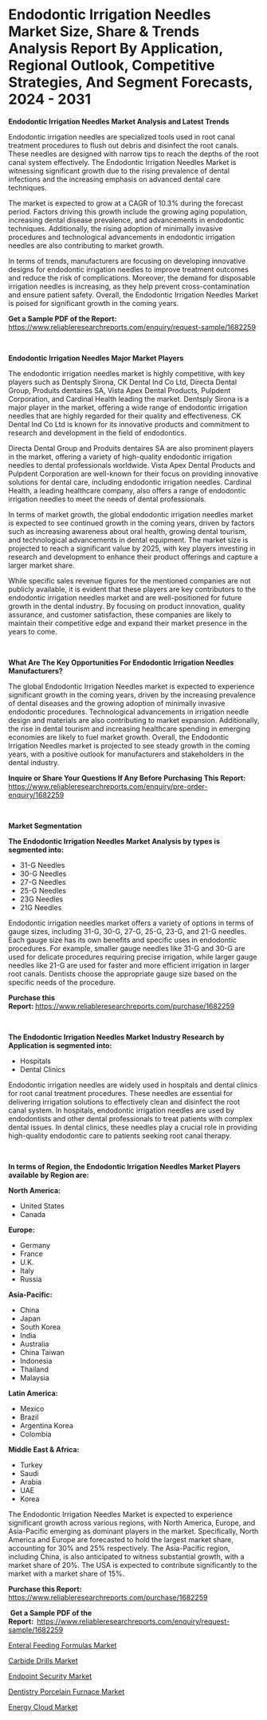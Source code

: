 <p><h1>Endodontic Irrigation Needles Market Size, Share & Trends Analysis Report By Application, Regional Outlook, Competitive Strategies, And Segment Forecasts, 2024 - 2031</h1></p><p><strong>Endodontic Irrigation Needles Market Analysis and Latest Trends</strong></p>
<p><p>Endodontic irrigation needles are specialized tools used in root canal treatment procedures to flush out debris and disinfect the root canals. These needles are designed with narrow tips to reach the depths of the root canal system effectively. The Endodontic Irrigation Needles Market is witnessing significant growth due to the rising prevalence of dental infections and the increasing emphasis on advanced dental care techniques.</p><p>The market is expected to grow at a CAGR of 10.3% during the forecast period. Factors driving this growth include the growing aging population, increasing dental disease prevalence, and advancements in endodontic techniques. Additionally, the rising adoption of minimally invasive procedures and technological advancements in endodontic irrigation needles are also contributing to market growth.</p><p>In terms of trends, manufacturers are focusing on developing innovative designs for endodontic irrigation needles to improve treatment outcomes and reduce the risk of complications. Moreover, the demand for disposable irrigation needles is increasing, as they help prevent cross-contamination and ensure patient safety. Overall, the Endodontic Irrigation Needles Market is poised for significant growth in the coming years.</p></p>
<p><strong>Get a Sample PDF of the Report:&nbsp;</strong> <a href="https://www.reliableresearchreports.com/enquiry/request-sample/1682259">https://www.reliableresearchreports.com/enquiry/request-sample/1682259</a></p>
<p>&nbsp;</p>
<p><strong>Endodontic Irrigation Needles Major Market Players</strong></p>
<p><p>The endodontic irrigation needles market is highly competitive, with key players such as Dentsply Sirona, CK Dental Ind Co Ltd, Directa Dental Group, Produits dentaires SA, Vista Apex Dental Products, Pulpdent Corporation, and Cardinal Health leading the market. Dentsply Sirona is a major player in the market, offering a wide range of endodontic irrigation needles that are highly regarded for their quality and effectiveness. CK Dental Ind Co Ltd is known for its innovative products and commitment to research and development in the field of endodontics.</p><p>Directa Dental Group and Produits dentaires SA are also prominent players in the market, offering a variety of high-quality endodontic irrigation needles to dental professionals worldwide. Vista Apex Dental Products and Pulpdent Corporation are well-known for their focus on providing innovative solutions for dental care, including endodontic irrigation needles. Cardinal Health, a leading healthcare company, also offers a range of endodontic irrigation needles to meet the needs of dental professionals.</p><p>In terms of market growth, the global endodontic irrigation needles market is expected to see continued growth in the coming years, driven by factors such as increasing awareness about oral health, growing dental tourism, and technological advancements in dental equipment. The market size is projected to reach a significant value by 2025, with key players investing in research and development to enhance their product offerings and capture a larger market share.</p><p>While specific sales revenue figures for the mentioned companies are not publicly available, it is evident that these players are key contributors to the endodontic irrigation needles market and are well-positioned for future growth in the dental industry. By focusing on product innovation, quality assurance, and customer satisfaction, these companies are likely to maintain their competitive edge and expand their market presence in the years to come.</p></p>
<p>&nbsp;</p>
<p><strong>What Are The Key Opportunities For Endodontic Irrigation Needles Manufacturers?</strong></p>
<p><p>The global Endodontic Irrigation Needles market is expected to experience significant growth in the coming years, driven by the increasing prevalence of dental diseases and the growing adoption of minimally invasive endodontic procedures. Technological advancements in irrigation needle design and materials are also contributing to market expansion. Additionally, the rise in dental tourism and increasing healthcare spending in emerging economies are likely to fuel market growth. Overall, the Endodontic Irrigation Needles market is projected to see steady growth in the coming years, with a positive outlook for manufacturers and stakeholders in the dental industry.</p></p>
<p><strong>Inquire or Share Your Questions If Any Before Purchasing This Report:</strong> <a href="https://www.reliableresearchreports.com/enquiry/pre-order-enquiry/1682259">https://www.reliableresearchreports.com/enquiry/pre-order-enquiry/1682259</a></p>
<p>&nbsp;</p>
<p><strong>Market Segmentation</strong></p>
<p><strong>The Endodontic Irrigation Needles Market Analysis by types is segmented into:</strong></p>
<p><ul><li>31-G Needles</li><li>30-G Needles</li><li>27-G Needles</li><li>25-G Needles</li><li>23G Needles</li><li>21G Needles</li></ul></p>
<p><p>Endodontic irrigation needles market offers a variety of options in terms of gauge sizes, including 31-G, 30-G, 27-G, 25-G, 23-G, and 21-G needles. Each gauge size has its own benefits and specific uses in endodontic procedures. For example, smaller gauge needles like 31-G and 30-G are used for delicate procedures requiring precise irrigation, while larger gauge needles like 21-G are used for faster and more efficient irrigation in larger root canals. Dentists choose the appropriate gauge size based on the specific needs of the procedure.</p></p>
<p><strong>Purchase this Report:&nbsp;</strong><a href="https://www.reliableresearchreports.com/purchase/1682259">https://www.reliableresearchreports.com/purchase/1682259</a></p>
<p>&nbsp;</p>
<p><strong>The Endodontic Irrigation Needles Market Industry Research by Application is segmented into:</strong></p>
<p><ul><li>Hospitals</li><li>Dental Clinics</li></ul></p>
<p><p>Endodontic irrigation needles are widely used in hospitals and dental clinics for root canal treatment procedures. These needles are essential for delivering irrigation solutions to effectively clean and disinfect the root canal system. In hospitals, endodontic irrigation needles are used by endodontists and other dental professionals to treat patients with complex dental issues. In dental clinics, these needles play a crucial role in providing high-quality endodontic care to patients seeking root canal therapy.</p></p>
<p>&nbsp;</p>
<p><strong>In terms of Region, the Endodontic Irrigation Needles Market Players available by Region are:</strong></p>
<p>
    <p> <strong> North America: </strong>
        <ul>
            <li>United States</li>
            <li>Canada</li>
        </ul>
        </p> 
    <p> <strong> Europe: </strong>
        <ul>
            <li>Germany</li>
            <li>France</li>
            <li>U.K.</li>
            <li>Italy</li>
            <li>Russia</li>
        </ul>
        </p> 
    <p> <strong> Asia-Pacific: </strong>
        <ul>
            <li>China</li>
            <li>Japan</li>
            <li>South Korea</li>
            <li>India</li>
            <li>Australia</li>
            <li>China Taiwan</li>
            <li>Indonesia</li>
            <li>Thailand</li>
            <li>Malaysia</li>
        </ul>
        </p> 
    <p> <strong> Latin America: </strong>
        <ul>
            <li>Mexico</li>
            <li>Brazil</li>
            <li>Argentina Korea</li>
            <li>Colombia</li>
        </ul>
        </p> 
    <p> <strong> Middle East & Africa: </strong>
        <ul>
            <li>Turkey</li>
            <li>Saudi</li>
            <li>Arabia</li>
            <li>UAE</li>
            <li>Korea</li>
        </ul>
    </p>
    </p>
<p><p>The Endodontic Irrigation Needles Market is expected to experience significant growth across various regions, with North America, Europe, and Asia-Pacific emerging as dominant players in the market. Specifically, North America and Europe are forecasted to hold the largest market share, accounting for 30% and 25% respectively. The Asia-Pacific region, including China, is also anticipated to witness substantial growth, with a market share of 20%. The USA is expected to contribute significantly to the market with a market share of 15%.</p></p>
<p><strong>Purchase this Report: </strong><a href="https://www.reliableresearchreports.com/purchase/1682259">https://www.reliableresearchreports.com/purchase/1682259</a></p>
<p>&nbsp;<strong>Get a Sample PDF of the Report:&nbsp;&nbsp;</strong><a href="https://www.reliableresearchreports.com/enquiry/request-sample/1682259">https://www.reliableresearchreports.com/enquiry/request-sample/1682259</a></p>
<p><strong></strong></p>
<p><p><a href="https://medium.com/@lawrenceguerrero666/enteral-feeding-formulas-market-competitive-analysis-market-trends-and-forecast-to-2031-01dc46d589c5">Enteral Feeding Formulas Market</a></p><p><a href="https://github.com/Alonsoolds3wq1d81czn8rbol/Market-Research-Report-List-1/blob/main/carbide-drills-market.md">Carbide Drills Market</a></p><p><a href="https://medium.com/@meganlee6679/endpoint-security-market-analysis-its-cagr-market-segmentation-and-global-industry-overview-aa9e56691ca8">Endpoint Security Market</a></p><p><a href="https://github.com/yemakinde/Market-Research-Report-List-1/blob/main/dentistry-porcelain-furnace-market.md">Dentistry Porcelain Furnace Market</a></p><p><a href="https://medium.com/@meganlee6679/energy-cloud-market-size-market-outlook-and-market-forecast-2024-to-2031-67982d072669">Energy Cloud Market</a></p></p>